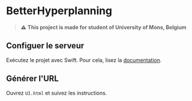# BetterHyperplanning

> :warning: **This project is made for student of University of Mons, Belgium**

## Configuer le serveur
Exécutez le projet avec Swift. Pour cela, lisez la [documentation](https://swift.org/getting-started/).

## Générer l'URL
Ouvrez `UI.html` et suivez les instructions.
